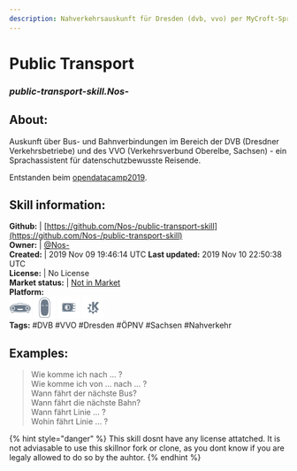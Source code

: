 ```yaml
---  
description: Nahverkehrsauskunft für Dresden (dvb, vvo) per MyCroft-Sprachassistent  
---  
```

# Public Transport  
### _public-transport-skill.Nos-_  
## About:  
Auskunft über Bus- und Bahnverbindungen im Bereich der DVB (Dresdner Verkehrsbetriebe) und des VVO (Verkehrsverbund Oberelbe, Sachsen) - ein Sprachassistent für datenschutzbewusste Reisende.

Entstanden beim [opendatacamp2019](http://www.dresden.de/odcdresden19).

## Skill information:  
**Github:** | [https://github.com/Nos-/public-transport-skill](https://github.com/Nos-/public-transport-skill)  
**Owner:** | [@Nos-](https://github.com/Nos-)  
**Created:** | 2019 Nov 09 19:46:14 UTC  **Last updated:** 2019 Nov 10 22:50:38 UTC  
**License:** | No License  
**Market status:** | [Not in Market](https://market.mycroft.ai/skill/)  
**Platform:**  
 ![](../.gitbook/assets/mark-1-icon.png)  ![](../.gitbook/assets/mark-2-icon.png)  ![](../.gitbook/assets/picroft-icon.png)  ![](../.gitbook/assets/kde.png)   
**Tags:** \#DVB \#VVO \#Dresden \#ÖPNV \#Sachsen \#Nahverkehr   
## Examples:  
> Wie komme ich nach ... ?  
> Wie komme ich von ... nach ... ?  
> Wann fährt der nächste Bus?  
> Wann fährt die nächste Bahn?  
> Wann fährt Linie ... ?  
> Wohin fährt Linie ... ?  
  
{% hint style="danger" %}
This skill dosnt have any license attatched. It is not adviasable to use this skillnor fork or clone, as you dont know if you are legaly allowed to do so by the auhtor.
{% endhint %}
